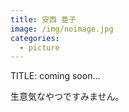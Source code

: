```yaml
---
title: 安西 亜子
image: /img/noimage.jpg
categories:
  - picture
---
```

TITLE: coming soon...

生意気なやつですみません。

